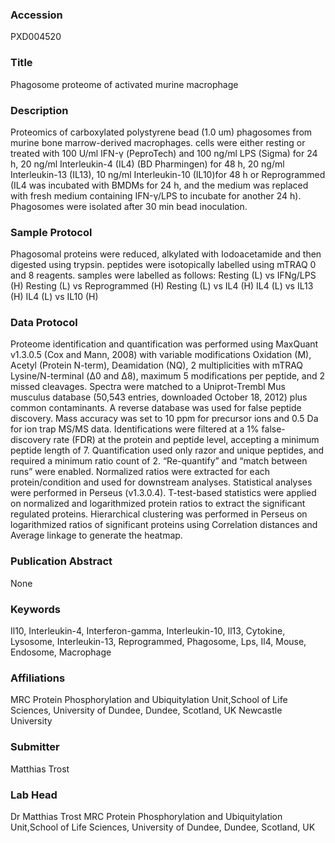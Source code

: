 ### Accession
PXD004520

### Title
Phagosome proteome of activated murine macrophage

### Description
Proteomics of carboxylated polystyrene bead (1.0 um) phagosomes from murine bone marrow-derived macrophages. cells were either resting or treated with 100 U/ml IFN-γ (PeproTech) and 100 ng/ml LPS (Sigma) for 24 h, 20 ng/ml Interleukin-4 (IL4) (BD Pharmingen) for 48 h, 20 ng/ml Interleukin-13 (IL13), 10 ng/ml Interleukin-10 (IL10)for 48 h or Reprogrammed (IL4 was incubated with BMDMs for 24 h, and the medium was replaced with fresh medium containing IFN-γ/LPS to incubate for another 24 h). Phagosomes were isolated after 30 min bead inoculation.

### Sample Protocol
Phagosomal proteins were reduced, alkylated with Iodoacetamide and then digested using trypsin. peptides were isotopically labelled using mTRAQ 0 and 8 reagents. samples were labelled as follows: Resting (L) vs IFNg/LPS (H) Resting (L) vs Reprogrammed (H) Resting (L) vs IL4 (H) IL4 (L) vs IL13 (H) IL4 (L) vs IL10 (H)

### Data Protocol
Proteome identification and quantification was performed using MaxQuant v1.3.0.5 (Cox and Mann, 2008) with variable modifications Oxidation (M), Acetyl (Protein N-term), Deamidation (NQ), 2 multiplicities with mTRAQ Lysine/N-terminal (Δ0 and Δ8), maximum 5 modifications per peptide, and 2 missed cleavages. Spectra were matched to a Uniprot-Trembl Mus musculus database (50,543 entries, downloaded October 18, 2012) plus common contaminants. A reverse database was used for false peptide discovery. Mass accuracy was set to 10 ppm for precursor ions and 0.5 Da for ion trap MS/MS data. Identifications were filtered at a 1% false-discovery rate (FDR) at the protein and peptide level, accepting a minimum peptide length of 7. Quantification used only razor and unique peptides, and required a minimum ratio count of 2. “Re-quantify” and “match between runs” were enabled. Normalized ratios were extracted for each protein/condition and used for downstream analyses. Statistical analyses were performed in Perseus (v1.3.0.4). T-test-based statistics were applied on normalized and logarithmized protein ratios to extract the significant regulated proteins. Hierarchical clustering was performed in Perseus on logarithmized ratios of significant proteins using Correlation distances and Average linkage to generate the heatmap.

### Publication Abstract
None

### Keywords
Il10, Interleukin-4, Interferon-gamma, Interleukin-10, Il13, Cytokine, Lysosome, Interleukin-13, Reprogrammed, Phagosome, Lps, Il4, Mouse, Endosome, Macrophage

### Affiliations
MRC Protein Phosphorylation and Ubiquitylation Unit,School of Life Sciences, University of Dundee, Dundee, Scotland, UK
Newcastle University

### Submitter
Matthias Trost

### Lab Head
Dr Matthias Trost
MRC Protein Phosphorylation and Ubiquitylation Unit,School of Life Sciences, University of Dundee, Dundee, Scotland, UK


